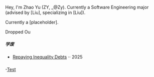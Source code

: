 Hey, I'm Zhao Yu (ZY, _@Zy). Currently a Software Engineering major (advised by [Liu], specializing in [Liu]).

Currently a [placeholder].

Dropped Ou

##### 学废

- [Repaying Inequality Debts][1] ·· 2025

##### 

-[Test][2]




[1]: //
[2]: https://space.bilibili.com/14229967?spm_id_from=333.788.upinfo.head.click/
[3]: //
[4]: //
[5]: //
[6]: //
[7]: //
[8]: //
[9]: //
[10]: //
[11]: //
[12]: //
[13]: //
[14]: //
[15]: //
[16]: //
[17]: //
[18]: //
[19]: //
[20]: //
[21]: //
